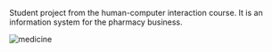  Student project from the human-computer interaction course. It is an information system for the pharmacy business.

![medicine](https://user-images.githubusercontent.com/16460530/153612842-f381fee8-1a02-4ec8-85b0-c6c74b25091b.gif)

